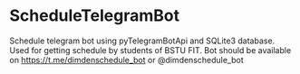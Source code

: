 # ScheduleTelegramBot
Schedule telegram bot using pyTelegramBotApi and SQLite3 database.
Used for getting schedule by students of BSTU FIT.
Bot should be available on https://t.me/dimdenschedule_bot or @dimdenschedule_bot
